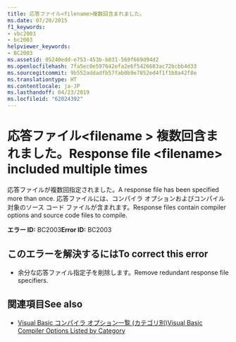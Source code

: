 ```yaml
---
title: 応答ファイル<filename>複数回含まれました。
ms.date: 07/20/2015
f1_keywords:
- vbc2003
- bc2003
helpviewer_keywords:
- BC2003
ms.assetid: 05240edd-e753-453b-b831-569f669d94d2
ms.openlocfilehash: 7fa5ec0e597642efa2e6f5426683ac72bcbb4d33
ms.sourcegitcommit: 9b552addadfb57fab0b9e7852ed4f1f1b8a42f8e
ms.translationtype: HT
ms.contentlocale: ja-JP
ms.lasthandoff: 04/23/2019
ms.locfileid: "62024392"
---
```

# <a name="response-file-filename-included-multiple-times"></a><span data-ttu-id="dd1ba-102">応答ファイル\<filename > 複数回含まれました。</span><span class="sxs-lookup"><span data-stu-id="dd1ba-102">Response file \<filename> included multiple times</span></span>
<span data-ttu-id="dd1ba-103">応答ファイルが複数回指定されました。</span><span class="sxs-lookup"><span data-stu-id="dd1ba-103">A response file has been specified more than once.</span></span> <span data-ttu-id="dd1ba-104">応答ファイルには、コンパイラ オプションおよびコンパイル対象のソース コード ファイルが含まれます。</span><span class="sxs-lookup"><span data-stu-id="dd1ba-104">Response files contain compiler options and source code files to compile.</span></span>  
  
 <span data-ttu-id="dd1ba-105">**エラー ID:** BC2003</span><span class="sxs-lookup"><span data-stu-id="dd1ba-105">**Error ID:** BC2003</span></span>  
  
## <a name="to-correct-this-error"></a><span data-ttu-id="dd1ba-106">このエラーを解決するには</span><span class="sxs-lookup"><span data-stu-id="dd1ba-106">To correct this error</span></span>  
  
- <span data-ttu-id="dd1ba-107">余分な応答ファイル指定子を削除します。</span><span class="sxs-lookup"><span data-stu-id="dd1ba-107">Remove redundant response file specifiers.</span></span>  
  
## <a name="see-also"></a><span data-ttu-id="dd1ba-108">関連項目</span><span class="sxs-lookup"><span data-stu-id="dd1ba-108">See also</span></span>

- [<span data-ttu-id="dd1ba-109">Visual Basic コンパイラ オプション一覧 (カテゴリ別)</span><span class="sxs-lookup"><span data-stu-id="dd1ba-109">Visual Basic Compiler Options Listed by Category</span></span>](../../visual-basic/reference/command-line-compiler/compiler-options-listed-by-category.md)
